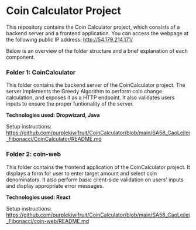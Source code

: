 ﻿# Coin Calculator Project
This repository contains the Coin Calculator project, which consists of a backend server and a frontend application. You can access the webpage at the following public IP address: http://54.179.214.171/

Below is an overview of the folder structure and a brief explanation of each component.

### Folder 1: CoinCalculator 
This folder contains the backend server of the CoinCalculator project. The server implements the Greedy Algorithm to perform coin change calculation, and exposes it as a HTTP endpoint. It also validates users inputs to ensure the proper funtionality of the server.

**Technologies used: Dropwizard, Java**

Setup instructions: https://github.com/purplekiwifruit/CoinCalculator/blob/main/SA58_CaoLeilei_Fibonacci/CoinCalculator/README.md


### Folder 2: coin-web
This folder contains the frontend application of the CoinCalculator project. It displays a form for user to enter target amount and select coin denominators. It also perform basic client-side validation on users' inputs and display appropriate error messages.

**Technologies used: React**

Setup instructions: https://github.com/purplekiwifruit/CoinCalculator/blob/main/SA58_CaoLeilei_Fibonacci/coin-web/README.md
